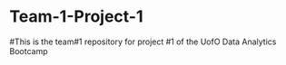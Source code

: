 # Team-1-Project-1
#This is the team#1 repository for project #1 of the UofO Data Analytics Bootcamp
